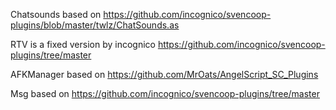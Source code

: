 Chatsounds based on https://github.com/incognico/svencoop-plugins/blob/master/twlz/ChatSounds.as

RTV is a fixed version by incognico https://github.com/incognico/svencoop-plugins/tree/master

AFKManager based on https://github.com/MrOats/AngelScript_SC_Plugins

Msg based on https://github.com/incognico/svencoop-plugins/tree/master
